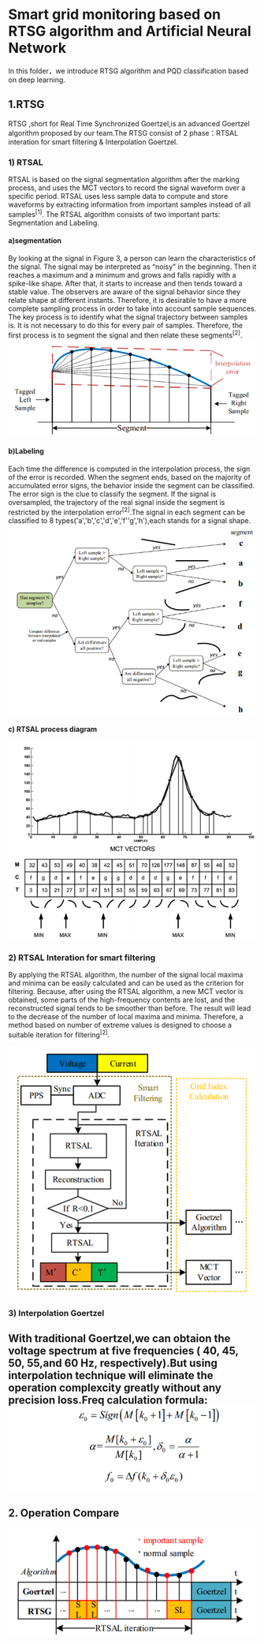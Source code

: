 # Smart grid monitoring based on RTSG algorithm and Artificial Neural Network
 In this folder，we introduce RTSG algorithm and PQD classification based on deep learning.
## 1.RTSG
RTSG ,short for Real Time Synchronized Goertzel,is an advanced Goertzel algorithm proposed by our team.The RTSG consist of 2 phase：RTSAL interation for smart filtering & Interpolation Goertzel.
### 1) RTSAL
RTSAL is based on the signal segmentation algorithm after the marking process, and uses the MCT vectors to record the signal waveform over a specific period. RTSAL uses less sample data to compute and store waveforms by extracting information from important samples instead of all samples<sup>[1]</sup>. The RTSAL algorithm consists of two important parts: Segmentation and Labeling.
#### a)segmentation
By looking at the signal in Figure 3, a person can learn the characteristics of the signal. The signal may be interpreted as “noisy” in the beginning. Then it reaches a maximum and a minimum and grows and falls rapidly with a spike-like shape. After that, it starts to increase and then tends toward a stable value. The observers are aware of the signal behavior since they relate shape at different instants. Therefore, it is desirable to have a more complete sampling process in order to take into account sample sequences. The key process is to identify what the signal trajectory between samples is. It is not necessary to do this for every pair of samples. Therefore, the first process is to segment the signal and then relate these segments<sup>[2]</sup>.  
![Segmentation](https://github.com/Jason-Cooperate/Harmonic-Monitoring-and-Suppression-system-for-Distributed-Smart-Grid-in-Public-Buildings/blob/master/Picture/Seg.png)    
#### b)Labeling
Each time the difference is computed in the interpolation process, the sign of the error is recorded. When the segment ends, based on the majority of accumulated error signs, the behavior inside the segment can be classified. The error sign is the clue to classify the segment. If the signal is oversampled, the trajectory of the real signal inside the segment is restricted by the interpolation error<sup>[2]</sup>.The signal in each segment can be classified to 8 types('a','b','c','d','e','f''g','h'),each stands for a signal shape.
![Label](https://github.com/Jason-Cooperate/Harmonic-Monitoring-and-Suppression-system-for-Distributed-Smart-Grid-in-Public-Buildings/blob/master/Picture/Label.png)
#### c) RTSAL process diagram
![RTSAL](https://github.com/Jason-Cooperate/Harmonic-Monitoring-and-Suppression-system-for-Distributed-Smart-Grid-in-Public-Buildings/blob/master/Picture/RTSAL.png)

### 2) RTSAL Interation for smart filtering
By applying the RTSAL algorithm, the number of the signal local maxima and minima can be easily calculated and can be used as the criterion for filtering. Because, after using the RTSAL algorithm, a new MCT vector is obtained, some parts of the high-frequency contents are lost, and the reconstructed signal tends to be smoother than before. The result will lead to the decrease of the number of local maxima and minima. Therefore, a method based on number of extreme values is designed to choose a suitable iteration for filtering<sup>[2]</sup>.

![SmartFilter](https://github.com/Jason-Cooperate/Harmonic-Monitoring-and-Suppression-system-for-Distributed-Smart-Grid-in-Public-Buildings/blob/master/Picture/SF.png)
### 3) Interpolation Goertzel
 With traditional Goertzel,we can obtaion the voltage spectrum  at five frequencies ( 40, 45, 50, 55,and 60 Hz, respectively).But using interpolation technique will eliminate the operation complexcity greatly without any precision loss.Freq calculation formula:
![formula](https://github.com/Jason-Cooperate/Harmonic-Monitoring-and-Suppression-system-for-Distributed-Smart-Grid-in-Public-Buildings/blob/master/Picture/Formula.png)
---
## 2. Operation Compare
![Timecomp](https://github.com/Jason-Cooperate/Harmonic-Monitoring-and-Suppression-system-for-Distributed-Smart-Grid-in-Public-Buildings/blob/master/Picture/OperationTime.png)
